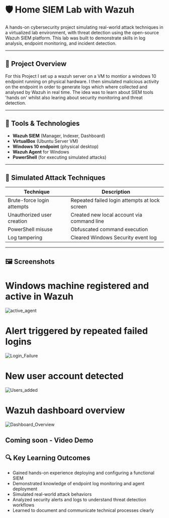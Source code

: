 # 🛡️ Home SIEM Lab with Wazuh

A hands-on cybersecurity project simulating real-world attack techniques in a virtualized lab environment, with threat detection using the open-source Wazuh SIEM platform. This lab was built to demonstrate skills in log analysis, endpoint monitoring, and incident detection.

---

## 🧠 Project Overview

For this Project I set up a wazuh server on a VM to montior a windows 10 endpoint running on physical hardware. I then simulated malicious activity on the endpoint in order to generate logs which where collected and analysed by Wazuh in real time. The idea was to learn about SIEM tools 'hands on' whilst also learing about security monitoring and threat detection.



---

## 🧰 Tools & Technologies

- **Wazuh SIEM** (Manager, Indexer, Dashboard)
- **VirtualBox** (Ubuntu Server VM)
- **Windows 10 endpoint** (physical desktop)
- **Wazuh Agent** for Windows
- **PowerShell** (for executing simulated attacks)

---

## 🧪 Simulated Attack Techniques

| Technique | Description |
|----------|-------------|
| Brute-force login attempts | Repeated failed login attempts at lock screen | 
| Unauthorized user creation | Created new local account via command line | 
| PowerShell misuse | Obfuscated command execution | 
| Log tampering | Cleared Windows Security event log |

---

## 🖼️ Screenshots


# Windows machine registered and active in Wazuh
![active_agent](https://github.com/user-attachments/assets/28b4877f-2d95-4b3c-9344-cbde824eb45e)


# Alert triggered by repeated failed logins
![Login_Failure](https://github.com/user-attachments/assets/ddf2e90c-54c3-46fa-a8b2-8b234bdd8e71)


# New user account detected
![Users_added](https://github.com/user-attachments/assets/9d99e5a2-db32-4e27-bb46-c2f3039feca0)


#  Wazuh dashboard overview
![Dashboard_Overview](https://github.com/user-attachments/assets/242e9075-77c3-422a-951a-1a413a8be79a)


Coming soon - Video Demo
---

## 🔍 Key Learning Outcomes

- Gained hands-on experience deploying and configuring a functional SIEM
- Demonstrated knowledge of endpoint log monitoring and agent deployment
- Simulated real-world attack behaviors
- Analyzed security alerts and logs to understand threat detection workflows
- Learned to document and communicate technical processes clearly
